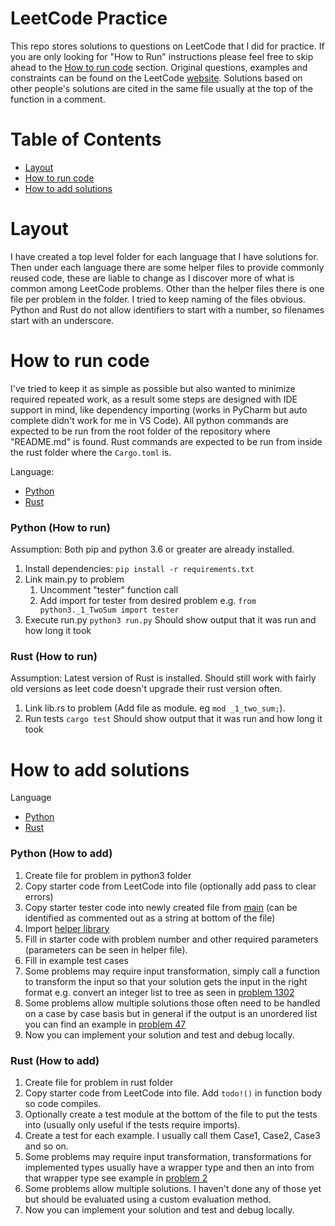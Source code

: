 # LeetCode Practice

This repo stores solutions to questions on LeetCode that I did for practice. If you are only looking for "How to Run"
instructions please feel free to skip ahead to the [How to run code](#how-to-run-code) section. Original questions,
examples and constraints can be found on the LeetCode [website](https://leetcode.com). Solutions based on other people's
solutions are cited in the same file usually at the top of the function in a comment.

# Table of Contents

- [Layout](#layout)
- [How to run code](#how-to-run-code)
- [How to add solutions](#how-to-add-solutions)

# Layout

I have created a top level folder for each language that I have solutions for. Then under each language there are some
helper files to provide commonly reused code, these are liable to change as I discover more of what is common among
LeetCode problems. Other than the helper files there is one file per problem in the folder. I tried to keep naming of
the files obvious. Python and Rust do not allow identifiers to start with a number, so filenames start with an
underscore.

# How to run code

I've tried to keep it as simple as possible but also wanted to minimize required repeated work, as a result some steps
are designed with IDE support in mind, like dependency importing (works in PyCharm but auto complete didn't work for me
in VS Code). All python commands are expected to be run from the root folder of the repository where "README.md" is
found. Rust commands are expected to be run from inside the rust folder where the `Cargo.toml` is.

Language:

- [Python](#python-how-to-run)
- [Rust](#rust-how-to-run)

### Python (How to run)

Assumption: Both pip and python 3.6 or greater are already installed.

1. Install dependencies: `pip install -r requirements.txt`
2. Link main.py to problem
    1. Uncomment "tester" function call
    2. Add import for tester from desired problem e.g. `from python3._1_TwoSum import tester`
3. Execute run.py `python3 run.py` Should show output that it was run and how long it took

### Rust (How to run)

Assumption: Latest version of Rust is installed. Should still work with fairly old versions as leet code doesn't upgrade
their rust version often.

1. Link lib.rs to problem (Add file as module. eg `mod _1_two_sum;`).
2. Run tests `cargo test` Should show output that it was run and how long it took

# How to add solutions

Language

- [Python](#python-how-to-add)
- [Rust](#rust-how-to-add)

### Python (How to add)

1. Create file for problem in python3 folder
2. Copy starter code from LeetCode into file (optionally add pass to clear errors)
3. Copy starter tester code into newly created file
   from [main](https://github.com/c-git/leetcode/blob/849c517017586ab0aacd461eaa705395ae1fa58d/python3/main.py#L10) (can
   be identified as commented out as a string at bottom of the file)
4. Import [helper library](https://github.com/c-git/leetcode/blob/main/python3/helper.py)
5. Fill in starter code with problem number and other required parameters (parameters can be seen in helper file).
6. Fill in example test cases
7. Some problems may require input transformation, simply call a function to transform the input so that your solution
   gets the input in the right format e.g. convert an integer list to tree as seen in
   [problem 1302](https://github.com/c-git/leetcode/blob/849c517017586ab0aacd461eaa705395ae1fa58d/python3/_1302_DeepestLeavesSum.py#L37)
8. Some problems allow multiple solutions those often need to be handled on a case by case basis but in general if the
   output is an unordered list you can find an example
   in [problem 47](https://github.com/c-git/leetcode/blob/849c517017586ab0aacd461eaa705395ae1fa58d/python3/_47_PermutationsII.py#L18)
9. Now you can implement your solution and test and debug locally.

### Rust (How to add)

1. Create file for problem in rust folder
2. Copy starter code from LeetCode into file. Add `todo!()` in function body so code compiles.
3. Optionally create a test module at the bottom of the file to put the tests into (usually only useful if the tests
   require imports).
4. Create a test for each example. I usually call them Case1, Case2, Case3 and so on.
5. Some problems may require input transformation, transformations for implemented types usually have a wrapper type and then an into from that wrapper type see example in [problem 2](https://github.com/c-git/leetcode/blob/main/rust/src/_2_add_two_numbers.rs#L46)
6. Some problems allow multiple solutions. I haven't done any of those yet but should be evaluated using a custom evaluation method.
7. Now you can implement your solution and test and debug locally.